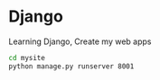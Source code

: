# Django
Learning Django, Create my web apps

```bash
cd mysite
python manage.py runserver 8001
```
